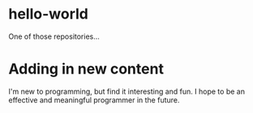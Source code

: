 # hello-world
One of those repositories...

# Adding in new content
I'm new to programming, but find it interesting and fun. I hope to be an effective and meaningful programmer in the future.
